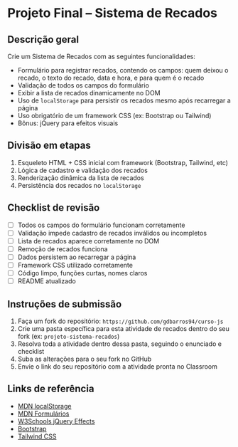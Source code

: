 
# Projeto Final – Sistema de Recados

## Descrição geral
Crie um Sistema de Recados com as seguintes funcionalidades:
- Formulário para registrar recados, contendo os campos: quem deixou o recado, o texto do recado, data e hora, e para quem é o recado
- Validação de todos os campos do formulário
- Exibir a lista de recados dinamicamente no DOM
- Uso de `localStorage` para persistir os recados mesmo após recarregar a página
- Uso obrigatório de um framework CSS (ex: Bootstrap ou Tailwind)
- Bônus: jQuery para efeitos visuais

## Divisão em etapas
1. Esqueleto HTML + CSS inicial com framework (Bootstrap, Tailwind, etc)
2. Lógica de cadastro e validação dos recados
3. Renderização dinâmica da lista de recados
4. Persistência dos recados no `localStorage`

## Checklist de revisão
- [ ] Todos os campos do formulário funcionam corretamente
- [ ] Validação impede cadastro de recados inválidos ou incompletos
- [ ] Lista de recados aparece corretamente no DOM
- [ ] Remoção de recados funciona
- [ ] Dados persistem ao recarregar a página
- [ ] Framework CSS utilizado corretamente
- [ ] Código limpo, funções curtas, nomes claros
- [ ] README atualizado

## Instruções de submissão
1. Faça um fork do repositório: `https://github.com/gdbarros94/curso-js`
2. Crie uma pasta específica para esta atividade de recados dentro do seu fork (ex: `projeto-sistema-recados`)
3. Resolva toda a atividade dentro dessa pasta, seguindo o enunciado e checklist
4. Suba as alterações para o seu fork no GitHub
5. Envie o link do seu repositório com a atividade pronta no Classroom

## Links de referência
- [MDN localStorage](https://developer.mozilla.org/pt-BR/docs/Web/API/Window/localStorage)
- [MDN Formulários](https://developer.mozilla.org/pt-BR/docs/Learn/Forms)
- [W3Schools jQuery Effects](https://www.w3schools.com/jquery/jquery_effects.asp)
- [Bootstrap](https://getbootstrap.com/)
- [Tailwind CSS](https://tailwindcss.com/)
